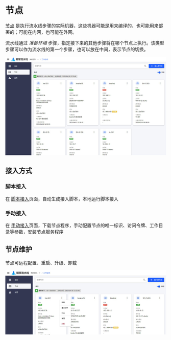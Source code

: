 # 节点

[节点](/nav/workspace/agent) 是执行流水线步骤的实际机器，这些机器可能是用来编译的，也可能用来部署的；可能在内网，也可能在外网。

流水线通过 *准备环境* 步骤，指定接下来的其他步骤将在哪个节点上执行。该类型步骤可以作为流水线的第一个步骤，也可以放在中间，表示节点的切换。

![节点列表1](../img/agent-join-list-1.jpg)

## 接入方式

### 脚本接入
在 [脚本接入](/nav/workspace/agent/join/script)页面，自动生成接入脚本，本地运行脚本接入

### 手动接入
在 [手动接入](/nav/workspace/agent/join/manual)页面，下载节点程序，手动配置节点的唯一标识、访问令牌、工作目录等参数，安装节点服务程序

## 节点维护
节点可远程配置、重启、升级、卸载

![节点操作](../img/agent-action.jpg)
